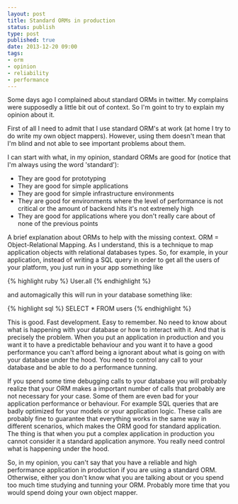 ```yaml
--- 
layout: post
title: Standard ORMs in production
status: publish
type: post
published: true
date: 2013-12-20 09:00
tags: 
- orm
- opinion
- reliability
- performance
---
```


Some days ago I complained about standard ORMs in twitter. My complains were supposedly a little bit out of context. So I'm goint to try to explain my opinion about it.

First of all I need to admit that I use standard ORM's at work (at home I try to do write my own object mappers). However, using them doesn't mean that I'm blind and not able to see important problems about them.

I can start with what, in my opinion, standard ORMs are good for (notice that I'm always using the word 'standard'):

- They are good for prototyping
- They are good for simple applications
- They are good for simple infrastructure environments
- They are good for environments where the level of performance is not critical or the amount of backend hits it's not extremely high
- They are good for applications where you don't really care about of none of the previous points

A brief explanation about ORMs to help with the missing context.
ORM = Object-Relational Mapping. As I understand, this is a technique to map application objects with relational databases types.
So, for example, in your application, instead of writing a SQL query in order to get all the users of your platform, you just run in your app something like

{% highlight ruby %}
User.all
{% endhighlight %}

and automagically this will run in your database something like:

{% highlight sql %}
SELECT * FROM users
{% endhighlight %}

This is good. Fast development. Easy to remember. No need to know about what is happening with your database or how to interact with it.
And that is precisely the problem. When you put an application in production and you want it to have a predictable behaviour and you want it to have a good performance you can't afford being a ignorant about what is going on with your database under the hood. You need to control any call to your database and be able to do a performance tunning.

If you spend some time debugging calls to your database you will probably realize that your ORM makes a important number of calls that probably are not necessary for your case. Some of them are even bad for your application performance or behaviour. For example SQL queries that are badly optimized for your models or your application logic. These calls are probably fine to guarantee that everything works in the same way in different scenarios, which makes the ORM good for standard application. The thing is that when you put a complex application in production you cannot consider it a standard application anymore. You really need control what is happening under the hood.

So, in my opinion, you can't say that you have a reliable and high performance application in production if you are using a standard ORM. Otherwise, either you don't know what you are talking about or you spend too much time studying and tunning your ORM. Probably more time that you would spend doing your own object mapper.

